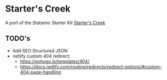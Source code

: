 # Starter's Creek

A port of the Statamic Starter Kit [Starter's Creek](https://github.com/statamic/starter-kit-starters-creek)

## TODO's

- Add SEO Structured JSON
- netlify custom 404 redirect:
  - https://gohugo.io/templates/404/
  - https://docs.netlify.com/routing/redirects/redirect-options/#custom-404-page-handling
